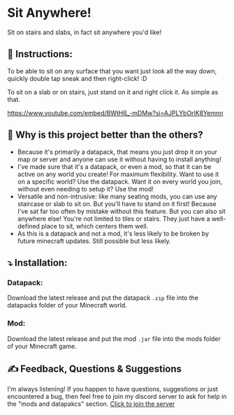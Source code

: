 # Sit Anywhere!
Sit on stairs and slabs, in fact sit anywhere you'd like!

## 📖 Instructions:
To be able to sit on any surface that you want just look all the way down, quickly double tap sneak and then right-click! :D

To sit on a slab or on stairs, just stand on it and right click it. As simple as that.

https://www.youtube.com/embed/BWtH6_-mDMw?si=AJPLYbOrlK8Yemnn

## 🤔 Why is this project better than the others?
- Because it's primarily a datapack, that means you just drop it on your map or server and anyone can use it without having to install anything!
- I've made sure that it's a datapack, or even a mod, so that it can be active on any world you create! For maximum flexibility. Want to use it on a specific world? Use the datapack. Want it on every world you join, without even needing to setup it? Use the mod!
- Versatile and non-intrusive: like many seating mods, you can use any staircase or slab to sit on. But you'll have to stand on it first! Because I've sat far too often by mistake without this feature. But you can also sit anywhere else! You're not limited to tiles or stairs. They just have a well-defined place to sit, which centers them well.
 - As this is a datapack and not a mod, it's less likely to be broken by future minecraft updates. Still possible but less likely.

## ⤵️ Installation:
### Datapack:
Download the latest release and put the datapack  `.zip` file into the datapacks folder of your Minecraft world.
### Mod:
Download the latest release and put the mod  `.jar` file into the mods folder of your Minecraft game.

## ✍️ Feedback, Questions & Suggestions
I'm always listening! If you happen to have questions, suggestions or just encountered a bug, then feel free to join my discord server to ask for help in the "mods and datapakcs" section. [Click to join the server](https://discord.gg/kwzQWS4)